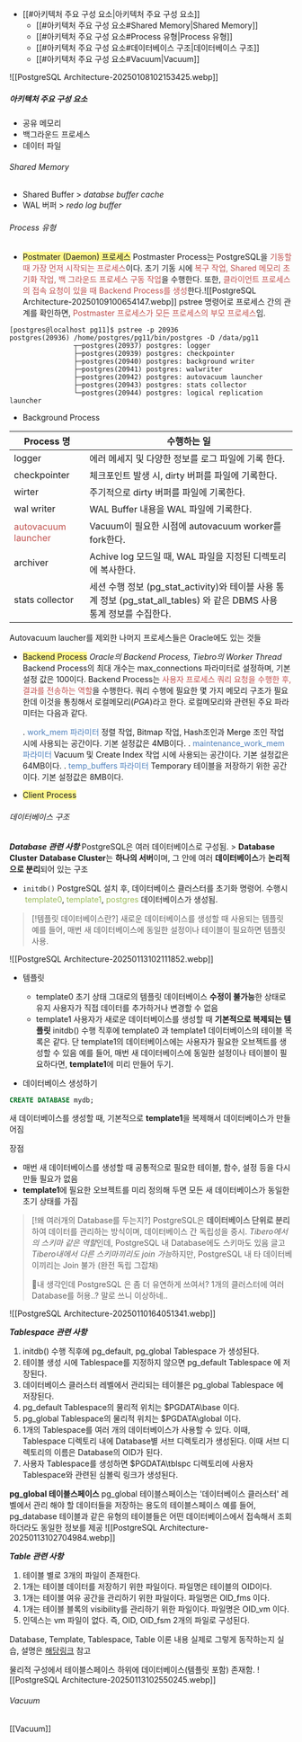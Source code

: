 - [[#아키텍처 주요 구성 요소|아키텍처 주요 구성 요소]]
	- [[#아키텍처 주요 구성 요소#Shared Memory|Shared Memory]]
	- [[#아키텍처 주요 구성 요소#Process 유형|Process 유형]]
	- [[#아키텍처 주요 구성 요소#데이터베이스 구조|데이터베이스 구조]]
	- [[#아키텍처 주요 구성 요소#Vacuum|Vacuum]]


![[PostgreSQL Architecture-20250108102153425.webp]]
##### 아키텍처 주요 구성 요소
- 공유 메모리
- 백그라운드 프로세스
- 데이터 파일

###### Shared Memory
- Shared Buffer > *databse buffer cache*
- WAL 버퍼 > *redo log buffer*

###### Process 유형
- <span style="background:#fff88f">Postmater (Daemon) 프로세스</span>
  Postmaster Process는 PostgreSQL을 <font color="#c0504d">기동할 때 가장 먼저 시작되는 프로세스</font>이다. 초기 기동 시에 <font color="#c0504d">복구 작업, Shared 메모리 초기화 작업, 백 그라운드 프로세스 구동 작업</font>을 수행한다. 또한, <font color="#c0504d">클라이언트 프로세스의 접속 요청이 있을 때 Backend Process를 생성</font>한다.![[PostgreSQL Architecture-20250109100654147.webp]]
pstree 명령어로 프로세스 간의 관계를 확인하면, <font color="#c0504d">Postmaster 프로세스가 모든 프로세스의 부모 프로세스</font>임.
```Shell
[postgres@localhost pg11]$ pstree -p 20936  
postgres(20936) /home/postgres/pg11/bin/postgres -D /data/pg11  
                ┬─postgres(20937) postgres: logger  
                ├─postgres(20939) postgres: checkpointer  
                ├─postgres(20940) postgres: background writer  
                ├─postgres(20941) postgres: walwriter  
                ├─postgres(20942) postgres: autovacuum launcher  
                ├─postgres(20943) postgres: stats collector  
                └─postgres(20944) postgres: logical replication launcher
```

- Background Process

| Process 명                                        | 수행하는 일                                                                                   |
| ------------------------------------------------ | ---------------------------------------------------------------------------------------- |
| logger                                           | 에러 메세지 및 다양한 정보를 로그 파일에 기록 한다.                                                           |
| checkpointer                                     | 체크포인트 발생 시, dirty 버퍼를 파일에 기록한다.                                                          |
| wirter                                           | 주기적으로 dirty 버퍼를 파일에 기록한다.                                                                |
| wal writer                                       | WAL Buffer 내용을 WAL 파일에 기록한다.                                                             |
| <font color="#c0504d">autovacuum launcher</font> | Vacuum이 필요한 시점에 autovacuum worker를 fork한다.                                               |
| archiver                                         | Achive log 모드일 때, WAL 파일을 지정된 디렉토리에 복사한다.                                                |
| stats collector                                  | 세션 수행 정보 (pg_stat_activity)와 테이블 사용 통계 정보 (pg_stat_all_tables) 와 같은 DBMS 사용 통계 정보를 수집한다. |

Autovacuum laucher를 제외한 나머지 프로세스들은 Oracle에도 있는 것들

- <span style="background:#fff88f">Backend Process</span>
  *Oracle의 Backend Process, Tiebro의 Worker Thread*
  Backend Process의 최대 개수는 max_connections 파라미터로 설정하며, 기본 설정 값은 100이다. Backend Process는<font color="#c0504d"> 사용자 프로세스 쿼리 요청을 수행한 후, 결과를 전송하는 역할</font>을 수행한다. 쿼리 수행에 필요한 몇 가지 메모리 구조가 필요한데 이것을 통칭해서 로컬메모리(*PGA*)라고 한다. 로컬메모리와 관련된 주요 파라미터는 다음과 같다.
  
    . <font color="#4f81bd">work_mem 파라미터</font>
  정렬 작업, Bitmap 작업, Hash조인과 Merge 조인 작업 시에 사용되는 공간이다. 기본 설정값은 4MB이다.
    . <font color="#4f81bd">  maintenance_work_mem 파라미터</font>
  Vacuum 및 Create Index 작업 시에 사용되는 공간이다. 기본 설정값은 64MB이다.
    . <font color="#4f81bd">temp_buffers 파라미터</font>
  Temporary 테이블을 저장하기 위한 공간이다. 기본 설정값은 8MB이다.
  
- <span style="background:#fff88f">Client Process</span>


###### 데이터베이스 구조

***Database 관련 사항***
PostgreSQL은 여러 데이터베이스로 구성됨. > **Database Cluster**
**Database Cluster**는 **하나의 서버**이며, 그 안에 여러 **데이터베이스**가 **논리적으로 분리**되어 있는 구조

- `initdb()`
PostgreSQL 설치 후, 데이터베이스 클러스터를 초기화 명령어.
수행시  <font color="#9bbb59">template0</font>, <font color="#9bbb59">template1</font>, <font color="#9bbb59">postgres</font> 데이터베이스가 생성됨.
> [!템플릿 데이터베이스란?]
> 새로운 데이터베이스를 생성할 때 사용되는 템플릿
> 예를 들어, 매번 새 데이터베이스에 동일한 설정이나 테이블이 필요하면 템플릿 사용.

![[PostgreSQL Architecture-20250113102111852.webp]]
- 템플릿
	- template0
	  초기 상태 그대로의 템플릿 데이터베이스
	  **수정이 불가능**한 상태로 유지
	  사용자가 직접 데이터를 추가하거나 변경할 수 없음
	- template1
	  사용자가 새로운 데이터베이스를 생성할 때 **기본적으로 복제되는 템플릿**
	  initdb() 수행 직후에 template0 과 template1 데이터베이스의 테이블 목록은 같다. 단 template1의 데이터베이스에는 사용자가 필요한 오브젝트를 생성할 수 있음
	  예를 들어, 매번 새 데이터베이스에 동일한 설정이나 테이블이 필요하다면, **template1**에 미리 만들어 두기.

- 데이터베이스 생성하기

```SQL
CREATE DATABASE mydb;
```
새 데이터베이스를 생성할 때, 기본적으로 **template1**을 복제해서 데이터베이스가 만들어짐

장점
- 매번 새 데이터베이스를 생성할 때 공통적으로 필요한 테이블, 함수, 설정 등을 다시 만들 필요가 없음
- **template1**에 필요한 오브젝트를 미리 정의해 두면 모든 새 데이터베이스가 동일한 초기 상태를 가짐

> [!왜 여러개의 Database를 두는지?]
> PostgreSQL은 **데이터베이스 단위로 분리**하여 데이터를 관리하는 방식이며, 데이터베이스 간 독립성을 중시.
> *Tibero에서의 스키마 같은 역할*인데, PostgreSQL 내 Database에도 스키마도 있음
> 글고 *Tibero내에서 다른 스키마끼리도 join 가능*하지만,  PostgreSQL 내 타 데이터베이끼리는 Join 불가 (완전 독립 그잡채)
> 
> 🐤내 생각인데 PostgreSQL 은 좀 더 유연하게 쓰여서? 1개의 클러스터에 여러 Database를 허용..? 말로 쓰니 이상하네..

![[PostgreSQL Architecture-20250110164051341.webp]]


***Tablespace 관련 사항***
1. initdb() 수행 직후에 pg_default, pg_global Tablespace 가 생성된다.
2. 테이블 생성 시에 Tablespace를 지정하지 않으면 pg_default Tablespace 에 저장된다.
3. 데이터베이스 클러스터 레벨에서 관리되는 테이블은 pg_global Tablespace 에 저장된다.
4. pg_default Tablespace의 물리적 위치는 $PGDATA\base 이다.
5. pg_global Tablespace의 물리적 위치는 $PGDATA\global 이다.
6. 1개의 Tablespace를 여러 개의 데이터베이스가 사용할 수 있다. 이때, Tablespace 디렉토리 내에 Database별 서브 디렉토리가 생성된다. 이때 서브 디렉토리의 이름은 Database의 OID가 된다.
7. 사용자 Tablespace를 생성하면 $PGDATA\tblspc 디렉토리에 사용자 Tablespace와 관련된 심볼릭 링크가 생성된다.

**pg_global 테이블스페이스**
pg_global 테이블스페이스는 '데이터베이스 클러스터' 레벨에서 관리 해야 할 데이터들을 저장하는 용도의 테이블스페이스
예를 들어, pg_database 테이블과 같은 유형의 테이블들은 어떤 데이터베이스에서 접속해서 조회하더라도 동일한 정보를 제공
![[PostgreSQL Architecture-20250113102704984.webp]]

***Table 관련 사항***
1. 테이블 별로 3개의 파일이 존재한다.
2. 1개는 테이블 데이터를 저장하기 위한 파일이다. 파일명은 테이블의 OID이다.
3. 1개는 테이블 여유 공간을 관리하기 위한 파일이다. 파일명은 OID_fms 이다.
4. 1개는 테이블 블록의 visibility를 관리하기 위한 파일이다. 파일명은 OID_vm 이다.
5. 인덱스는 vm 파일이 없다. 즉, OID, OID_fsm 2개의 파일로 구성된다.

Database, Template, Tablespace, Table 이론 내용 실제로 그렇게 동작하는지 실습, 설명은 [해당링크](https://bitnine.tistory.com/549) 참고

물리적 구성에서
테이블스페이스 하위에 데이터베이스(템플릿 포함) 존재함.
![[PostgreSQL Architecture-20250113102550245.webp]]


###### Vacuum 
[[Vacuum]]
